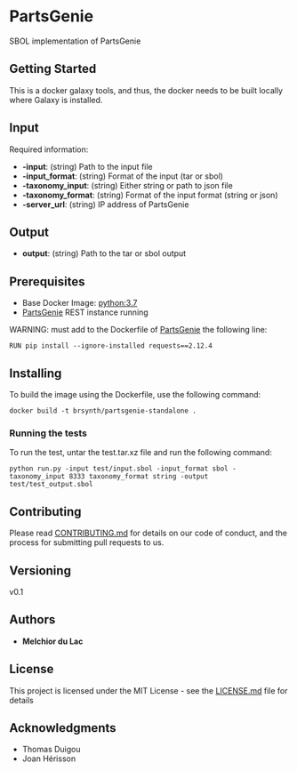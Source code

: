 # PartsGenie

SBOL implementation of PartsGenie

## Getting Started

This is a docker galaxy tools, and thus, the docker needs to be built locally where Galaxy is installed. 

## Input

Required information:
* **-input**: (string) Path to the input file
* **-input_format**: (string) Format of the input (tar or sbol)
* **-taxonomy_input**: (string) Either string or path to json file
* **-taxonomy_format**: (string) Format of the input format (string or json)
* **-server_url**: (string) IP address of PartsGenie

## Output

* **output**: (string) Path to the tar or sbol output

## Prerequisites

* Base Docker Image: [python:3.7](https://hub.docker.com/_/python)
* [PartsGenie](https://github.com/neilswainston/PartsGenie-legacy) REST instance running

WARNING: must add to the Dockerfile of [PartsGenie](https://github.com/neilswainston/PartsGenie-legacy) the following line:

```
RUN pip install --ignore-installed requests==2.12.4
```

## Installing

To build the image using the Dockerfile, use the following command:

```
docker build -t brsynth/partsgenie-standalone .
```

### Running the tests

To run the test, untar the test.tar.xz file and run the following command:

```
python run.py -input test/input.sbol -input_format sbol -taxonomy_input 8333 taxonomy_format string -output test/test_output.sbol
```

## Contributing

Please read [CONTRIBUTING.md](https://gist.github.com/PurpleBooth/b24679402957c63ec426) for details on our code of conduct, and the process for submitting pull requests to us.

## Versioning

v0.1

## Authors

* **Melchior du Lac**

## License

This project is licensed under the MIT License - see the [LICENSE.md](LICENSE.md) file for details

## Acknowledgments

* Thomas Duigou
* Joan Hérisson

